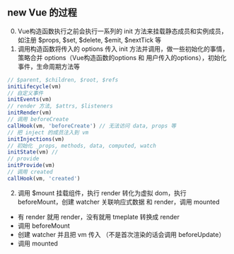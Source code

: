 ## new Vue 的过程

0. Vue构造函数执行之前会执行一系列的 init 方法来挂载静态成员和实例成员，如注册 $props, $set, $delete, $emit, $nextTick 等
1. 调用构造函数将传入的 options 传入 init 方法并调用，做一些初始化的事情，策略合并 options（Vue构造函数的options 和 用户传入的options），初始化事件，生命周期方法等
```js
// $parent, $children, $root, $refs
initLifecycle(vm)
// 自定义事件
initEvents(vm)
// render 方法, $attrs, $listeners
initRender(vm)
// 调用 beforeCreate
callHook(vm, 'beforeCreate') // 无法访问 data, props 等
// 把 inject 的成员注入到 vm
initInjections(vm)
// 初始化 _props, methods, data, computed, watch
initState(vm) // 
// provide
initProvide(vm)
// 调用 created
callHook(vm, 'created')
```
2. 调用 $mount 挂载组件，执行 render 转化为虚拟 dom，执行 beforeMount，创建 watcher 关联响应式数据 和 render，调用 mounted 
  * 有 render 就用 render，没有就用 tmeplate 转换成 render
  * 调用 beforeMount 
  * 创建 watcher 并且把 vm 传入 （不是首次渲染的话会调用 beforeUpdate）
  * 调用 mounted 